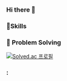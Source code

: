 ### Hi there 👋

### :muscle:Skills

###  :bookmark_tabs: Problem Solving

[![Solved.ac
프로필](http://mazassumnida.wtf/api/v2/generate_badge?boj=3911b)](https://solved.ac/3911b)

### :

<!--
**DawonPark/DawonPark** is a ✨ _special_ ✨ repository because its `README.md` (this file) appears on your GitHub profile.

Here are some ideas to get you started:

- 🔭 I’m currently working on ...
- 🌱 I’m currently learning ...
- 👯 I’m looking to collaborate on ...
- 🤔 I’m looking for help with ...
- 💬 Ask me about ...
- 📫 How to reach me: ...
- 😄 Pronouns: ...
- ⚡ Fun fact: ...
-->
